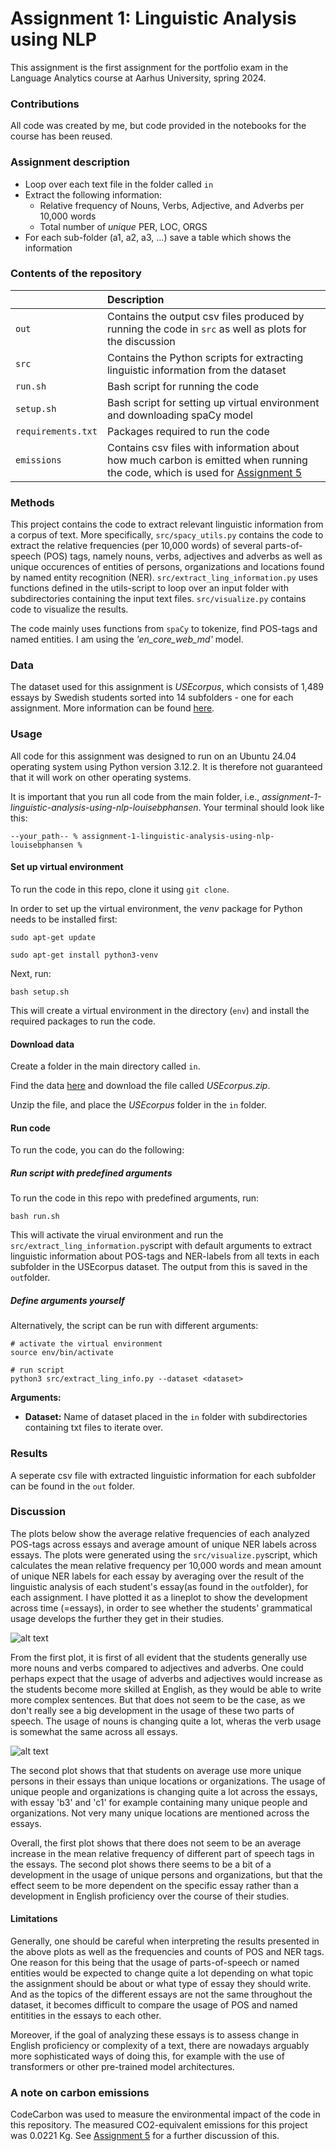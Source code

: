 # Assignment 1: Linguistic Analysis using NLP

This assignment is the first assignment for the portfolio exam in the Language Analytics course at Aarhus University, spring 2024.

### Contributions
All code was created by me, but code provided in the notebooks for the course has been reused. 

### Assignment description

- Loop over each text file in the folder called ```in```
- Extract the following information:
    - Relative frequency of Nouns, Verbs, Adjective, and Adverbs per 10,000 words
    - Total number of *unique* PER, LOC, ORGS
- For each sub-folder (a1, a2, a3, ...) save a table which shows the information

### Contents of the repository


| <div style="width:120px"></div>| Description |
|---------|:-----------|
| ```out``` | Contains the output csv files produced by running the code in ```src``` as well as plots for the discussion |
| ```src```  | Contains the Python scripts for extracting linguistic information from the dataset     |
| ```run.sh```    | Bash script for running the code |
| ```setup.sh```  | Bash script for setting up virtual environment and downloading spaCy model |
| ```requirements.txt```  | Packages required to run the code|
|```emissions```|Contains csv files with information about how much carbon is emitted when running the code, which is used for [Assignment 5](https://github.com/louisebphansen/assignment-5-evaluating-environmental-impact-louisebphansen)|


### Methods

This project contains the code to extract relevant linguistic information from a corpus of text. More specifically, ```src/spacy_utils.py``` contains the code to extract the relative frequencies (per 10,000 words) of several parts-of-speech (POS) tags, namely nouns, verbs, adjectives and adverbs as well as unique occurences of entities of persons, organizations and locations found by named entity recognition (NER). ```src/extract_ling_information.py``` uses functions defined in the utils-script to loop over an input folder with subdirectories containing the input text files. ```src/visualize.py``` contains code to visualize the results.

The code mainly uses functions from ```spaCy``` to tokenize, find POS-tags and named entities. I am  using the *'en_core_web_md'* model.

### Data
The dataset used for this assignment is *USEcorpus*, which consists of 1,489 essays by Swedish students sorted into 14 subfolders - one for each assignment. More information can be found [here](https://ota.bodleian.ox.ac.uk/repository/xmlui/handle/20.500.12024/2457).

### Usage

All code for this assignment was designed to run on an Ubuntu 24.04 operating system using Python version 3.12.2. It is therefore not guaranteed that it will work on other operating systems.

It is important that you run all code from the main folder, i.e., *assignment-1-linguistic-analysis-using-nlp-louisebphansen*. Your terminal should look like this:

```
--your_path-- % assignment-1-linguistic-analysis-using-nlp-louisebphansen %
```

#### Set up virtual environment

To run the code in this repo, clone it using ```git clone```.

In order to set up the virtual environment, the *venv* package for Python needs to be installed first:

```
sudo apt-get update

sudo apt-get install python3-venv
```

Next, run:

```
bash setup.sh
```

This will create a virtual environment in the directory (```env```) and install the required packages to run the code.

#### Download data

Create a folder in the main directory called ```in```.

Find the data [here](https://ota.bodleian.ox.ac.uk/repository/xmlui/handle/20.500.12024/2457#) and download the file called *USEcorpus.zip*. 

Unzip the file, and place the *USEcorpus* folder in the ```in``` folder.

#### Run code

To run the code, you can do the following:

##### Run script with predefined arguments

To run the code in this repo with predefined arguments, run:
```
bash run.sh
```

This will activate the virual environment and run the ```src/extract_ling_information.py```script with default arguments to extract linguistic information about POS-tags and NER-labels from all texts in each subfolder in the USEcorpus dataset. The output from this is saved in the ```out```folder. 
 

##### Define arguments yourself
Alternatively, the script can be run with different arguments:

```
# activate the virtual environment
source env/bin/activate

# run script
python3 src/extract_ling_info.py --dataset <dataset> 
```
**Arguments:**

- **Dataset:** Name of dataset placed in the ```in``` folder with subdirectories containing txt files to iterate over.

### Results
A seperate csv file with extracted linguistic information for each subfolder can be found in the ```out``` folder.


### Discussion

The plots below show the average relative frequencies of each analyzed POS-tags across essays and average amount of unique NER labels across essays. The plots were generated using the ```src/visualize.py```script, which calculates the mean relative frequency per 10,000 words and mean amount of unique NER labels for each essay by averaging over the result of the linguistic analysis of each student's essay(as found in the ```out```folder), for each assignment. I have plotted it as a lineplot to show the development across time (=essays), in order to see whether the students' grammatical usage develops the further they get in their studies.

![alt text](out/pos_mean_freq.png)

From the first plot, it is first of all evident that the students generally use more nouns and verbs compared to adjectives and adverbs. One could perhaps expect that the usage of adverbs and adjectives would increase as the students become more skilled at English, as they would be able to write more complex sentences. But that does not seem to be the case, as we don't really see a big development in the usage of these two parts of speech. The usage of nouns is changing quite a lot, wheras the verb usage is somewhat the same across all essays.


![alt text](out/ner_mean_count.png)

The second plot shows that that students on average use more unique persons in their essays than unique locations or organizations. The usage of unique people and organizations is changing quite a lot across the essays, with essay 'b3' and 'c1' for example containing many unique people and organizations. Not very many unique locations are mentioned across the essays. 

Overall, the first plot shows that there does not seem to be an average increase in the mean relative frequency of different part of speech tags in the essays. The second plot shows there seems to be a bit of a development in the usage of unique persons and organizations, but that the effect seem to be more dependent on the specific essay rather than a development in English proficiency over the course of their studies.

#### Limitations
Generally, one should be careful when interpreting the results presented in the above plots as well as the frequencies and counts of POS and NER tags. One reason for this being that the usage of parts-of-speech or named entities would be expected to change quite a lot depending on what topic the assignment should be about or what type of essay they should write. And as the topics of the different essays are not the same throughout the dataset, it becomes difficult to compare the usage of POS and named entitities in the essays to each other. 

Moreover, if the goal of analyzing these essays is to assess change in English proficiency or complexity of a text, there are nowadays arguably more sophisticated ways of doing this, for example with the use of transformers or other pre-trained model architectures. 

### A note on carbon emissions
CodeCarbon was used to measure the environmental impact of the code in this repository. The measured CO2-equivalent emissions for this project was 0.0221 Kg. See [Assignment 5](https://github.com/louisebphansen/assignment-5-evaluating-environmental-impact-louisebphansen) for a further discussion of this. 